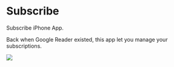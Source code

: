 Subscribe
=========

Subscribe iPhone App.

Back when Google Reader existed, this app let you manage your subscriptions.

![](https://cloud.githubusercontent.com/assets/133809/2909818/05f754f6-d638-11e3-8d19-153dde13a90e.png)
